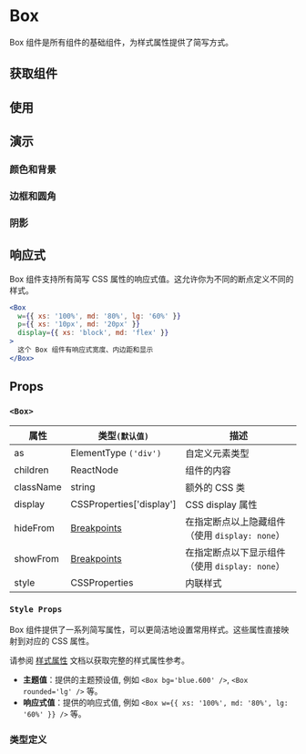 # Box

Box 组件是所有组件的基础组件，为样式属性提供了简写方式。

## 获取组件

<!--{include:<import-guide>}-->

## 使用

<!--{include:`usage.md`}-->

## 演示

### 颜色和背景

<!--{include:`background.md`}-->

### 边框和圆角

<!--{include:`border.md`}-->

### 阴影

<!--{include:`shadow.md`}-->

## 响应式

Box 组件支持所有简写 CSS 属性的响应式值。这允许你为不同的断点定义不同的样式。

```jsx
<Box
  w={{ xs: '100%', md: '80%', lg: '60%' }}
  p={{ xs: '10px', md: '20px' }}
  display={{ xs: 'block', md: 'flex' }}
>
  这个 Box 组件有响应式宽度、内边距和显示
</Box>
```

<!--{include:<example-responsive>}-->

## Props

### `<Box>`

| 属性      | 类型`(默认值)`             | 描述                                           |
| --------- | -------------------------- | ---------------------------------------------- |
| as        | ElementType `('div')`      | 自定义元素类型                                 |
| children  | ReactNode                  | 组件的内容                                     |
| className | string                     | 额外的 CSS 类                                  |
| display   | CSSProperties['display']   | CSS display 属性                               |
| hideFrom  | [Breakpoints][breakpoints] | 在指定断点以上隐藏组件（使用 `display: none`） |
| showFrom  | [Breakpoints][breakpoints] | 在指定断点以下显示组件（使用 `display: none`） |
| style     | CSSProperties              | 内联样式                                       |

### `Style Props`

Box 组件提供了一系列简写属性，可以更简洁地设置常用样式。这些属性直接映射到对应的 CSS 属性。

请参阅 [样式属性](/zh/guide/style-props) 文档以获取完整的样式属性参考。

- **主题值**：提供的主题预设值, 例如 `<Box bg='blue.600' />`, `<Box rounded='lg' />` 等。
- **响应式值**：提供的响应式值, 例如 `<Box w={{ xs: '100%', md: '80%', lg: '60%' }} />` 等。

### 类型定义

<!--{include:(_common/types/breakpoints.md)}-->

[breakpoints]: #code-ts-breakpoints-code
